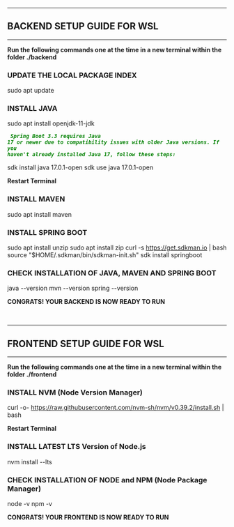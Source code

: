 
---

## BACKEND SETUP GUIDE FOR WSL

---

**Run the following commands one at the time in a new terminal within the folder ./backend**

### UPDATE THE LOCAL PACKAGE INDEX

sudo apt update

### INSTALL JAVA

sudo apt install openjdk-11-jdk

<code style="color: green"> ***Spring Boot 3.3 requires Java 17 or newer due to compatibility issues with older Java versions. If you haven't already installed Java 17, follow these steps:*** </code>

sdk install java 17.0.1-open
sdk use java 17.0.1-open

**Restart Terminal**

### INSTALL MAVEN
sudo apt install maven

### INSTALL SPRING BOOT
sudo apt install unzip
sudo apt install zip
curl -s https://get.sdkman.io | bash
source "$HOME/.sdkman/bin/sdkman-init.sh"
sdk install springboot

### CHECK INSTALLATION OF JAVA, MAVEN AND SPRING BOOT

java --version
mvn --version
spring --version

**CONGRATS! YOUR BACKEND IS NOW READY TO RUN**

</br>

---

## FRONTEND SETUP GUIDE FOR WSL

---

**Run the following commands one at the time in a new terminal within the folder ./frontend**

### INSTALL NVM (Node Version Manager)

curl -o- https://raw.githubusercontent.com/nvm-sh/nvm/v0.39.2/install.sh | bash

**Restart Terminal**

### INSTALL LATEST LTS Version of Node.js

nvm install --lts

### CHECK INSTALLATION OF NODE and NPM (Node Package Manager)

node -v
npm -v

**CONGRATS! YOUR FRONTEND IS NOW READY TO RUN**